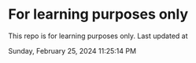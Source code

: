# For learning purposes only
This repo is for learning purposes only.
Last updated at

Sunday, February 25, 2024 11:25:14 PM

